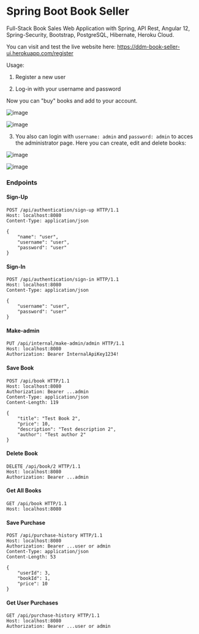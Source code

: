 # Spring Boot Book Seller

Full-Stack Book Sales Web Application with Spring, API Rest, Angular 12, Spring-Security, Bootstrap,  PostgreSQL, Hibernate, Heroku Cloud.


You can visit and test the live website here: https://ddm-book-seller-ui.herokuapp.com/register

Usage: 
1. Register a new user
 
2. Log-in with your username and password

Now you can "buy" books and add to your account. 

![image](https://user-images.githubusercontent.com/87948501/149994747-caf2554a-10ef-4e1c-af53-5d4ec3bb7b14.png)

![image](https://user-images.githubusercontent.com/87948501/149994801-6012f0bf-9446-418a-8ccf-eecd17b65899.png)


3. You also can login with `username: admin` and `password: admin` to acces the administrator page. Here you can create, edit and delete books:

![image](https://user-images.githubusercontent.com/87948501/149994607-0d2caa99-5cd5-4d73-ba6a-f540143d6b58.png)


![image](https://user-images.githubusercontent.com/87948501/149994658-bfa68da8-c11b-488c-965f-d130f6dab389.png)


### Endpoints

#### Sign-Up

```
POST /api/authentication/sign-up HTTP/1.1
Host: localhost:8080
Content-Type: application/json

{
    "name": "user",
    "username": "user",
    "password": "user"
}
```

#### Sign-In

```
POST /api/authentication/sign-in HTTP/1.1
Host: localhost:8080
Content-Type: application/json

{
    "username": "user",
    "password": "user"
}
```

#### Make-admin

```
PUT /api/internal/make-admin/admin HTTP/1.1
Host: localhost:8080
Authorization: Bearer InternalApiKey1234!
```

#### Save Book

```
POST /api/book HTTP/1.1
Host: localhost:8080
Authorization: Bearer ...admin
Content-Type: application/json
Content-Length: 119

{
    "title": "Test Book 2",
    "price": 10,
    "description": "Test description 2",
    "author": "Test author 2"
}
```

#### Delete Book

```
DELETE /api/book/2 HTTP/1.1
Host: localhost:8080
Authorization: Bearer ...admin
```

#### Get All Books

```
GET /api/book HTTP/1.1
Host: localhost:8080
```

#### Save Purchase

```
POST /api/purchase-history HTTP/1.1
Host: localhost:8080
Authorization: Bearer ...user or admin
Content-Type: application/json
Content-Length: 53

{
    "userId": 3,
    "bookId": 1,
    "price": 10
}
```

#### Get User Purchases

```
GET /api/purchase-history HTTP/1.1
Host: localhost:8080
Authorization: Bearer ...user or admin
```

